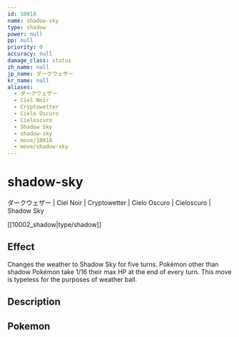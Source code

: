 ```yaml
---
id: 10018
name: shadow-sky
type: shadow
power: null
pp: null
priority: 0
accuracy: null
damage_class: status
zh_name: null
jp_name: ダークウェザー
kr_name: null
aliases:
  - ダークウェザー
  - Ciel Noir
  - Cryptowetter
  - Cielo Oscuro
  - Cieloscuro
  - Shadow Sky
  - shadow-sky
  - move/10018
  - move/shadow-sky
---
```

# shadow-sky
    
ダークウェザー | Ciel Noir | Cryptowetter | Cielo Oscuro | Cieloscuro | Shadow Sky

[[10002_shadow|type/shadow]]

## Effect

Changes the weather to Shadow Sky for five turns.  Pokémon other than shadow Pokémon take 1/16 their max HP at the end of every turn.  This move is typeless for the purposes of weather ball.

## Description



## Pokemon



